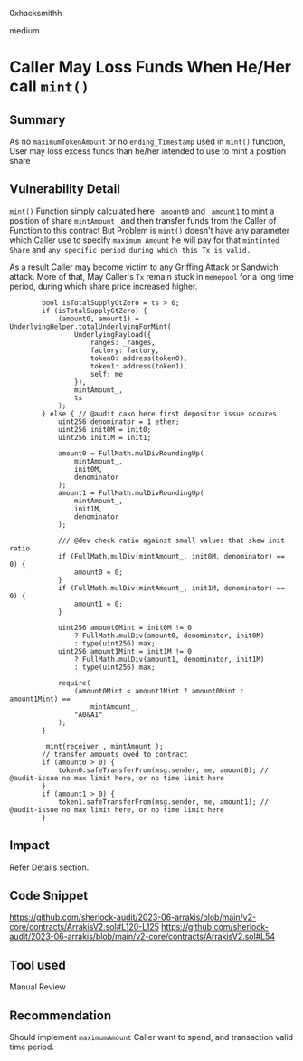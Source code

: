 0xhacksmithh

medium

# Caller May Loss Funds When He/Her call `mint()`

## Summary
As no `maximumTokenAmount` or no `ending_Timestamp` used in `mint()` function, User may loss excess funds than he/her intended to use to mint a position share

## Vulnerability Detail
`mint()` Function simply calculated here ` amount0` and ` amount1` to mint a position of share `mintAmount_` and then transfer funds from the Caller of Function to this contract
But Problem is `mint()` doesn't have any parameter which Caller use to specify `maximum Amount` he will pay for that `mintinted Share` and `any specific period during which this Tx is valid.`

As a result Caller may become victim to any Griffing Attack or Sandwich attack.
More of that, May Caller's `Tx` remain stuck in `memepool` for a long time period, during which share price increased higher.

```solidity
        bool isTotalSupplyGtZero = ts > 0;
        if (isTotalSupplyGtZero) {
            (amount0, amount1) = UnderlyingHelper.totalUnderlyingForMint(  
                UnderlyingPayload({
                    ranges: _ranges,
                    factory: factory,
                    token0: address(token0),
                    token1: address(token1),
                    self: me
                }),
                mintAmount_,
                ts
            );
        } else { // @audit cakn here first depositor issue occures
            uint256 denominator = 1 ether;
            uint256 init0M = init0;
            uint256 init1M = init1;

            amount0 = FullMath.mulDivRoundingUp(
                mintAmount_,
                init0M,
                denominator
            );
            amount1 = FullMath.mulDivRoundingUp(
                mintAmount_,
                init1M,
                denominator
            );

            /// @dev check ratio against small values that skew init ratio
            if (FullMath.mulDiv(mintAmount_, init0M, denominator) == 0) {
                amount0 = 0;
            }
            if (FullMath.mulDiv(mintAmount_, init1M, denominator) == 0) {
                amount1 = 0;
            }

            uint256 amount0Mint = init0M != 0
                ? FullMath.mulDiv(amount0, denominator, init0M)
                : type(uint256).max;
            uint256 amount1Mint = init1M != 0
                ? FullMath.mulDiv(amount1, denominator, init1M)
                : type(uint256).max;

            require(
                (amount0Mint < amount1Mint ? amount0Mint : amount1Mint) ==
                    mintAmount_,
                "A0&A1"
            );
        }

        _mint(receiver_, mintAmount_);
        // transfer amounts owed to contract
        if (amount0 > 0) {
            token0.safeTransferFrom(msg.sender, me, amount0); // @audit-issue no max limit here, or no time limit here
        }
        if (amount1 > 0) {
            token1.safeTransferFrom(msg.sender, me, amount1); // @audit-issue no max limit here, or no time limit here
        }
```
## Impact
Refer Details section.

## Code Snippet
https://github.com/sherlock-audit/2023-06-arrakis/blob/main/v2-core/contracts/ArrakisV2.sol#L120-L125
https://github.com/sherlock-audit/2023-06-arrakis/blob/main/v2-core/contracts/ArrakisV2.sol#L54

## Tool used

Manual Review

## Recommendation
Should implement `maximumAmount` Caller want to spend, and transaction valid time period.